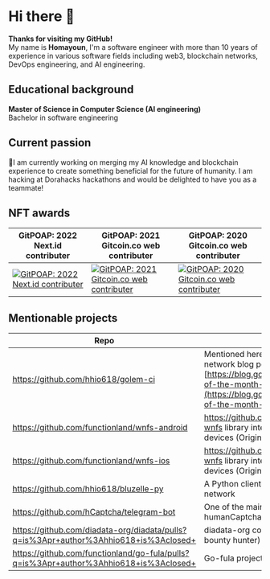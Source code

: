 # Hi there 👋
**Thanks for visiting my GitHub!**    
My name is __Homayoun__, I'm a software engineer with more than 10 years of experience in various software fields including web3, blockchain networks, DevOps engineering,  and AI engineering.  
<!--
**hhio618/hhio618** is a ✨ _special_ ✨ repository because its `README.md` (this file) appears on your GitHub profile.

Here are some ideas to get you started:

- 🔭 I’m currently working on ...
- 🌱 I’m currently learning ...
- 👯 I’m looking to collaborate on ...
- 🤔 I’m looking for help with ...
- 💬 Ask me about ...
- 📫 How to reach me: ...
- 😄 Pronouns: ...
- ⚡ Fun fact: ...
-->
## Educational background
**Master of Science in Computer Science (AI engineering)**   
Bachelor in software engineering

## Current passion
🔭I am currently working on merging my AI knowledge and blockchain experience to create something beneficial for the future of humanity. I am hacking at Dorahacks hackathons and would be delighted to have you as a teammate!

## NFT awards
GitPOAP: 2022 Next.id contributer | GitPOAP: 2021 Gitcoin.co web contributer | GitPOAP: 2020 Gitcoin.co web contributer
--- | --- | ---
[![GitPOAP: 2022 Next.id contributer](https://storage.googleapis.com/nftimagebucket/gnosisscan/tokens/0x22c1f6050e56d2876009903609a2cc3fef83b415/preview/5953505.png)](https://gnosisscan.io/nft/0x22c1f6050e56d2876009903609a2cc3fef83b415/5953505) | [![GitPOAP: 2021 Gitcoin.co web contributer](https://storage.googleapis.com/nftimagebucket/gnosisscan/tokens/0x22c1f6050e56d2876009903609a2cc3fef83b415/preview/5953506.png)](https://gnosisscan.io/nft/0x22c1f6050e56d2876009903609a2cc3fef83b415/5953506) | [![GitPOAP: 2020 Gitcoin.co web contributer](https://storage.googleapis.com/nftimagebucket/gnosisscan/tokens/0x22c1f6050e56d2876009903609a2cc3fef83b415/preview/5953507.png)](https://gnosisscan.io/nft/0x22c1f6050e56d2876009903609a2cc3fef83b415/5953507)

## Mentionable projects
Repo | Info | Platform
--- | --- | ---
https://github.com/hhio618/golem-ci | Mentioned here in this golem network blog post [https://blog.golem.network/project-of-the-month-golem-ci/](https://blog.golem.network/project-of-the-month-golem-ci/) | **Python**
https://github.com/functionland/wnfs-android | https://github.com/wnfs-wg/rs-wnfs library interface for android devices (Original contributor) | **Rust+Kotlin**
https://github.com/functionland/wnfs-ios | https://github.com/wnfs-wg/rs-wnfs library interface for Apple devices (Original contributor) | **Rust+Swift**
https://github.com/hhio618/bluzelle-py | A Python client for the Bluezelle network | **Python**
https://github.com/hCaptcha/telegram-bot | One of the main contributor of the humanCaptcha telegram bot (RIP) | **Python**
https://github.com/diadata-org/diadata/pulls?q=is%3Apr+author%3Ahhio618+is%3Aclosed+ | diadata-org contributions (as a bounty hunter) | **Golang**
https://github.com/functionland/go-fula/pulls?q=is%3Apr+author%3Ahhio618+is%3Aclosed+ | Go-fula project contributions | **Golang**

